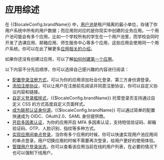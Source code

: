 # 应用综述

<LastUpdated/>

在 {{$localeConfig.brandName}} 中，[用户池](/concepts/user-pool.md)是租户隔离的最小单位，存储了你用户系统中所有的用户数据；而应用则对应的是你现实中创建的业务应用。一个用户池可能会有多个应用，比如一个学校所有的学生在一个用户池里，而学校会同时开发了选课应用、邮箱应用、师生服务中心等多个应用，这些应用会使用同一个用户系统。你可以在此了解更多[应用相关的介绍](/concepts/application.md)。

如果你还没有创建过应用，可以了解[如何创建第一个应用](./create-app.md)。

以下内容不分先后顺序，你可以选择自己感兴趣的内容进行阅读：

- [配置登录注册方式](./config-login-methods.md)，可以为你的应用添加社会化登录、第三方身份源登录。
- [添加注册协议](./agreements.md)，可以让用户在注册前先阅读并同意注册协议，你可以自定义协议内容和链接。
- [自定义登录框样式](./custom-styles.md)，{{$localeConfig.brandName}} 托管登录页支持通过自定义 CSS 的方式高度自定义页面样式。
- [成为联邦认证身份源](./identity-provider.md)，{{$localeConfig.brandName}} 可以通过简单的配置快速成为 OIDC、OAuth2.0、SAML 身份提供商。
- [开启多因素认证](./mfa.md)，为你的应用开启 MFA 多因素认证，支持短信验证码、邮箱验证码、OTP、人脸识别、指纹等多种方式。
- [实现应用间单点登录](./sso.md)，当你有多个应用的时候，你可以快速实现用户池应用间的单点登录，用户切换应用的时候不需要再次登录，给用户更好的使用体验。
- [管理用户登录状态](./session-management.md)，你可以查看该应用当前在线的用户列表，在必要的情况下也可以强制下线用户。
